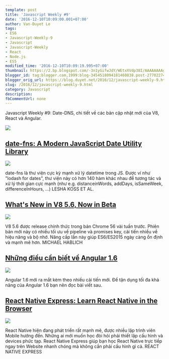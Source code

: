```yaml
---
template: post
title: 'Javascript Weekly #9'
date: '2016-12-10T10:09:00.001+07:00'
author: Van-Duyet Le
tags:
- ES6
- Javascript-Weekly-9
- Javascript
- Javascript-Weekly
- React
- Node.js
- ES5
modified_time: '2016-12-10T10:09:19.995+07:00'
thumbnail: https://2.bp.blogspot.com/-3n1yGifwJdY/WEtxXVdp38I/AAAAAAAAgt4/ijum1QPHo6ENxNmPawMuGeKyxKfw2tfEACLcB/s1600/Screenshot%2Bfrom%2B2016-12-10%2B10-06-59.png
blogger_id: tag:blogger.com,1999:blog-3454518094181460838.post-2770227424011044110
blogger_orig_url: https://blog.duyet.net/2016/12/javascript-weekly-9.html
slug: /2016/12/javascript-weekly-9.html
category: Javascript
description: 
fbCommentUrl: none
---
```


Javascript Weekly #9: Date-DNS, chi tiết về các bản cập nhật mới của V8, React và Angular.

[![](https://2.bp.blogspot.com/-3n1yGifwJdY/WEtxXVdp38I/AAAAAAAAgt4/ijum1QPHo6ENxNmPawMuGeKyxKfw2tfEACLcB/s1600/Screenshot%2Bfrom%2B2016-12-10%2B10-06-59.png)](https://blog.duyet.net/2016/12/javascript-weekly-9.html)

## [date-fns: A Modern JavaScript Date Utility Library](https://date-fns.org/) ##

[![](https://3.bp.blogspot.com/-yLDLAdbx6Og/WEtt2bAUIoI/AAAAAAAAgtY/GX4RTsrbst4kkRpLzvt2b69VfZxF1ODRwCK4B/s320/14921202.png)](https://3.bp.blogspot.com/-yLDLAdbx6Og/WEtt2bAUIoI/AAAAAAAAgtY/GX4RTsrbst4kkRpLzvt2b69VfZxF1ODRwCK4B/s1600/14921202.png)

date-fns là thư viện cực kỳ mạnh xử lý datetime trong JS. Được ví như "lodash for dates", thư viện này có hơn 140  hàm khác nhau để tương tác và xử lý thời gian cực mạnh (như e.g. distanceinWords, addDays, isSameWeek, differenceInHours, ...)
LESHA KOSS ET AL.
[
](http://v8project.blogspot.com/2016/12/v8-release-56.html?utm_source=duyetdev.com&amp;utm_medium=blog)
## [What's New in V8 5.6, Now in Beta](http://v8project.blogspot.com/2016/12/v8-release-56.html?utm_source=duyetdev.com&amp;utm_medium=blog) ##

[![](https://2.bp.blogspot.com/-GElONXnUgms/WEtun8WBVmI/AAAAAAAAgtg/bS6X0vONX5YXcwyHWPtsjA3dvF3Lhi1kQCK4B/s640/EScomparison.png)](https://2.bp.blogspot.com/-GElONXnUgms/WEtun8WBVmI/AAAAAAAAgtg/bS6X0vONX5YXcwyHWPtsjA3dvF3Lhi1kQCK4B/s1600/EScomparison.png)

V8 5.6 được release chính thức trong bản Chrome 56 vài tuần trước. Phiên bản mới này có nhiều tối ưu về pipeline và promises key, cải tiến nhiều về hiệu năng và bộ nhớ. Nâng cấp lần này giúp ES6/ES2015 ngày càng ổn định và mạnh mẽ hơn.
MICHAEL HABLICH

## [Những điều cần biết về Angular 1.6](https://toddmotto.com/angular-1-6-is-here?utm_source=duyetdev.com&amp;utm_medium=blog) ##

[![](https://2.bp.blogspot.com/-Xt-Zia27krk/WEtvVmF64vI/AAAAAAAAgts/r3R03jiGkkIljpYA8h3hmZPk6h18jy2mgCK4B/s1600/courses-logo.png)](https://2.bp.blogspot.com/-Xt-Zia27krk/WEtvVmF64vI/AAAAAAAAgts/r3R03jiGkkIljpYA8h3hmZPk6h18jy2mgCK4B/s1600/courses-logo.png)

Angular 1.6 mới ra mắt kèm theo nhiều cải tiến mới. Để tận dụng tối đa khả năng của Angular 1.6 bạn nên đọc bài viết sau.
[
](http://www.reactnativeexpress.com/?utm_source=duyetdev.com&amp;utm_medium=blog)
## [React Native Express: Learn React Native in the Browser](http://www.reactnativeexpress.com/?utm_source=duyetdev.com&amp;utm_medium=blog) ##

![](https://2.bp.blogspot.com/-YBprkUHpWlw/WEtwYLcstlI/AAAAAAAAgt0/mek0Pr9mFA078DpQZSsMIk3c6n0DhEFLQCLcB/s1600/Screenshot%2Bfrom%2B2016-12-10%2B10-02-40.png)

React Native hiện đang phát triển rất mạnh mẽ, được nhiều lập trình viên Mobile hướng đến. Những ai mới muốn học đòi hỏi phải thiết lập cấu hình và devices phức tạp. React Native Express giúp bạn học React Native trực tiếp ngay trên Website nhanh chóng mà không cần phải cấu hình gì cả.
REACT NATIVE EXPRESS
